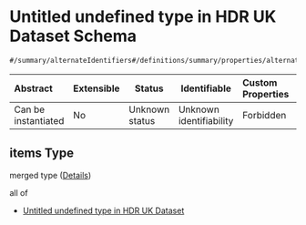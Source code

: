 # Untitled undefined type in HDR UK Dataset Schema

```txt
#/summary/alternateIdentifiers#/definitions/summary/properties/alternateIdentifiers/anyOf/1/items
```




| Abstract            | Extensible | Status         | Identifiable            | Custom Properties | Additional Properties | Access Restrictions | Defined In                                                                                         |
| :------------------ | ---------- | -------------- | ----------------------- | :---------------- | --------------------- | ------------------- | -------------------------------------------------------------------------------------------------- |
| Can be instantiated | No         | Unknown status | Unknown identifiability | Forbidden         | Allowed               | none                | [dataset.schema.json\*](../../../schema/dataset/latest/dataset.schema.json "open original schema") |

## items Type

merged type ([Details](dataset-definitions-summary-properties-alternate-dataset-identifiers-anyof-1-items.md))

all of

-   [Untitled undefined type in HDR UK Dataset](dataset-definitions-summary-properties-alternate-dataset-identifiers-anyof-1-items-allof-0.md "check type definition")
